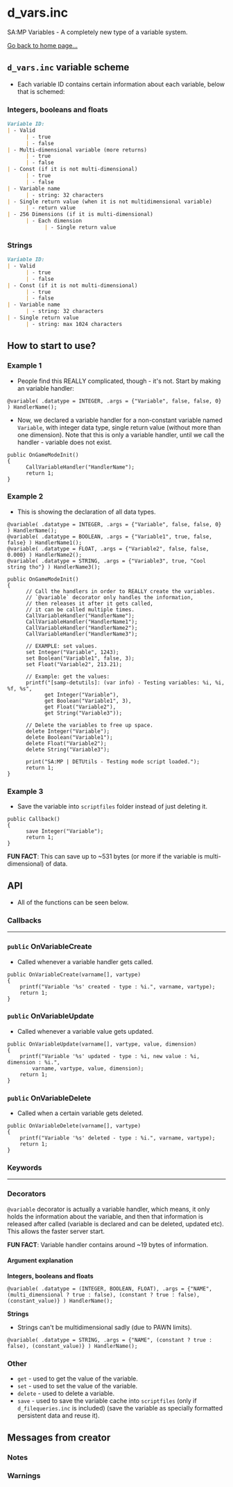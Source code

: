 # d_vars.inc
SA:MP Variables - A completely new type of a variable system.

[Go back to home page...](README.md)
## `d_vars.inc` variable scheme
- Each variable ID contains certain information about each variable, below that is schemed:
### Integers, booleans and floats
```md
Variable ID:
| - Valid
      | - true 
      | - false
| - Multi-dimensional variable (more returns)
      | - true
      | - false
| - Const (if it is not multi-dimensional)
      | - true
      | - false
| - Variable name
      | - string: 32 characters
| - Single return value (when it is not multidimensional variable)
      | - return value
| - 256 Dimensions (if it is multi-dimensional)
      | - Each dimension
            | - Single return value
```
### Strings
```md
Variable ID:
| - Valid
      | - true
      | - false
| - Const (if it is not multi-dimensional)
      | - true
      | - false
| - Variable name
      | - string: 32 characters
| - Single return value
      | - string: max 1024 characters
```
## How to start to use?
### Example 1
- People find this REALLY complicated, though - it's not. Start by making an variable handler:

```pawn
@variable( .datatype = INTEGER, .args = {"Variable", false, false, 0} ) HandlerName();
```
- Now, we declared a variable handler for a non-constant variable named `Variable`, with integer data type, single return value (without more than one dimension). Note that this is only a variable handler, until we call the handler - variable does not exist.

```pawn
public OnGameModeInit()
{
      CallVariableHandler("HandlerName");
      return 1;
}
```
### Example 2
- This is showing the declaration of all data types.

```pawn
@variable( .datatype = INTEGER, .args = {"Variable", false, false, 0} ) HandlerName();
@variable( .datatype = BOOLEAN, .args = {"Variable1", true, false, false} ) HandlerName1();
@variable( .datatype = FLOAT, .args = {"Variable2", false, false, 0.000} ) HandlerName2();
@variable( .datatype = STRING, .args = {"Variable3", true, "Cool string tho"} ) HandlerName3();

public OnGameModeInit()
{
      // Call the handlers in order to REALLY create the variables.
      // `@variable` decorator only handles the information,
      // then releases it after it gets called,
      // it can be called multiple times.
      CallVariableHandler("HandlerName");
      CallVariableHandler("HandlerName1");
      CallVariableHandler("HandlerName2");
      CallVariableHandler("HandlerName3");

      // EXAMPLE: set values.
      set Integer("Variable", 1243);
      set Boolean("Variable1", false, 3);
      set Float("Variable2", 213.21);

      // Example: get the values:
      printf("[samp-detutils]: (var info) - Testing variables: %i, %i, %f, %s",
            get Integer("Variable"),
            get Boolean("Variable1", 3),
            get Float("Variable2"),
            get String("Variable3"));

      // Delete the variables to free up space.
      delete Integer("Variable");
      delete Boolean("Variable1");
      delete Float("Variable2");
      delete String("Variable3");

      print("SA:MP | DETUtils - Testing mode script loaded.");
      return 1;
}
```
### Example 3
- Save the variable into `scriptfiles` folder instead of just deleting it.

```pawn
public Callback()
{
      save Integer("Variable");
      return 1;
}
```
**FUN FACT**: This can save up to ~531 bytes (or more if the variable is multi-dimensional) of data.
## API
- All of the functions can be seen below.
### Callbacks
------------------------------------
### `public` OnVariableCreate
- Called whenever a variable handler gets called.
```pawn
public OnVariableCreate(varname[], vartype)
{
    printf("Variable '%s' created - type : %i.", varname, vartype);
    return 1;
}
```
### `public` OnVariableUpdate
- Called whenever a variable value gets updated.
```pawn
public OnVariableUpdate(varname[], vartype, value, dimension)
{
    printf("Variable '%s' updated - type : %i, new value : %i, dimension : %i.", 
        varname, vartype, value, dimension);
    return 1;
}
```
### `public` OnVariableDelete
- Called when a certain variable gets deleted.
```pawn
public OnVariableDelete(varname[], vartype)
{
    printf("Variable '%s' deleted - type : %i.", varname, vartype);
    return 1;
}
```
### Keywords
------------------------------------

### Decorators
`@variable` decorator is actually a variable handler, which means, it only holds the information about the variable, and then that information is released after called (variable is declared and can be deleted, updated etc). This allows the faster server start.

**FUN FACT**: Variable handler contains around ~19 bytes of information.

#### Argument explanation
**Integers, booleans and floats**
```pawn
@variable( .datatype = (INTEGER, BOOLEAN, FLOAT), .args = {"NAME", (multi_dimensional ? true : false), (constant ? true : false), (constant_value)} ) HandlerName();
```
**Strings**
- Strings can't be multidimensional sadly (due to PAWN limits).
```pawn
@variable( .datatype = STRING, .args = {"NAME", (constant ? true : false), (constant_value)} ) HandlerName();
```

### Other
- `get` - used to get the value of the variable.
- `set` - used to set the value of the variable.
- `delete` - used to delete a variable.
- `save` - used to save the variable cache into `scriptfiles` (only if `d_filequeries.inc` is included) (save the variable as specially formatted persistent data and reuse it).

## Messages from creator
### Notes
### Warnings
